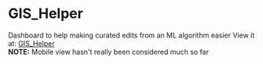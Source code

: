# GIS_Helper
 Dashboard to help making curated edits from an ML algorithm easier
View it at: [GIS_Helper](https://www.dylan-nelson.com/GIS_Helper/)  
**NOTE:** Mobile view hasn't really been considered much so far
